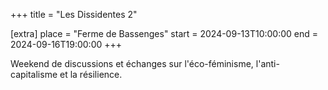 +++
title = "Les Dissidentes 2"

[extra]
place = "Ferme de Bassenges"
start = 2024-09-13T10:00:00
end = 2024-09-16T19:00:00
+++

Weekend de discussions et échanges sur l'éco-féminisme, l'anti-capitalisme et la résilience.
<!-- more -->

